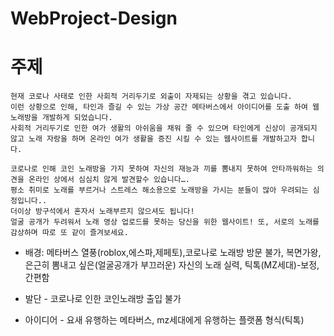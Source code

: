 # WebProject-Design


# 주제

    현재 코로나 사태로 인한 사회적 거리두기로 외출이 자제되는 상황을 겪고 있습니다. 
    이런 상황으로 인해, 타인과 즐길 수 있는 가상 공간 메타버스에서 아이디어를 도출 하여 웹 노래방을 개발하게 되었습니다. 
    사회적 거리두기로 인한 여가 생활의 아쉬움을 채워 줄 수 있으며 타인에게 신상이 공개되지 않고 노래 자랑을 하며 온라인 여가 생활을 증진 시킬 수 있는 웹사이트를 개발하고자 합니다.

    코로나로 인해 코인 노래방을 가지 못하여 자신의 재능과 끼를 뽐내지 못하여 안타까워하는 의견을 온라인 상에서 심심치 않게 발견할수 있습니다….  
    평소 취미로 노래를 부르거나 스트레스 해소용으로 노래방을 가시는 분들이 많아 우려되는 심정입니다..
    더이상 방구석에서 혼자서 노래부르지 않으셔도 됩니다! 
    얼굴 공개가 두려워서 노래 영상 업로드를 못하는 당신을 위한 웹사이트! 또, 서로의 노래를 감상하며 따로 또 같이 즐겨보세요.

- 배경: 메타버스 열풍(roblox,에스파,제페토),코로나로 노래방 방문 불가, 복면가왕, 은근히 뽐내고 싶은(얼굴공개가 부끄러운) 자신의 노래 실력, 틱톡(MZ세대)-보정,간편함

- 발단 - 코로나로 인한 코인노래방 출입 불가
- 아이디어 - 요새 유행하는 메타버스, mz세대에게 유행하는 플랫폼 형식(틱톡)


